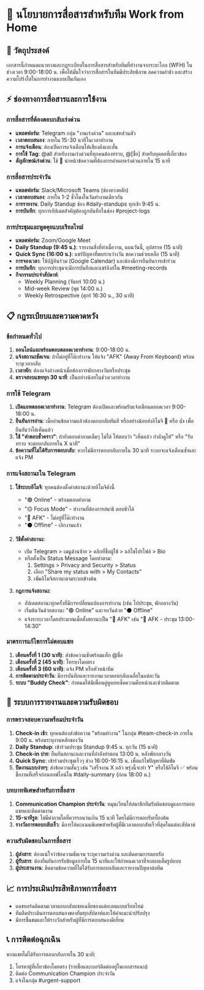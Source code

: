 # 📱 นโยบายการสื่อสารสำหรับทีม Work from Home

## 🎯 วัตถุประสงค์
เอกสารนี้กำหนดแนวทางและกฎระเบียบในการสื่อสารสำหรับทีมที่ทำงานจากระยะไกล (WFH) ในช่วงเวลา 9:00-18:00 น. เพื่อให้มั่นใจว่าการสื่อสารในทีมมีประสิทธิภาพ ลดความล่าช้า และสร้างความโปร่งใสในการทำงานแบบเป็นกันเอง

## ⚡ ช่องทางการสื่อสารและการใช้งาน

### การสื่อสารที่ต้องตอบกลับเร่งด่วน
- **แพลตฟอร์ม**: Telegram กลุ่ม "งานเร่งด่วน" และแชทส่วนตัว
- **เวลาตอบสนอง**: ภายใน 15-30 นาทีในเวลาทำงาน
- **การแจ้งเตือน**: ต้องเปิดการแจ้งเตือนให้เสียงดังและสั่น
- **การใช้ Tag**: @all สำหรับงานเร่งด่วนที่ทุกคนต้องทราบ, @[ชื่อ] สำหรับบุคคลที่เกี่ยวข้อง
- **สัญลักษณ์เร่งด่วน**: ใช้ 🔴 นำหน้าข้อความที่ต้องการคำตอบเร่งด่วนภายใน 15 นาที

### การสื่อสารประจำวัน
- **แพลตฟอร์ม**: Slack/Microsoft Teams (ช่องทางหลัก)
- **เวลาตอบสนอง**: ภายใน 1-2 ชั่วโมงในวันทำงานเดียวกัน
- **การรายงาน**: Daily Standup ช่อง #daily-standups ทุกเช้า 9:45 น.
- **การบันทึก**: ทุกการอัปเดตสำคัญต้องถูกบันทึกในช่อง #project-logs

### การประชุมและพูดคุยแบบเรียลไทม์
- **แพลตฟอร์ม**: Zoom/Google Meet
- **Daily Standup (9:45 น.)**: รายงานสิ่งที่ทำเมื่อวาน, แผนวันนี้, อุปสรรค (15 นาที)
- **Quick Sync (16:00 น.)**: แชร์ปัญหาที่พบระหว่างวัน ขอความช่วยเหลือ (15 นาที)
- **การจองเวลา**: ใช้ปฏิทินร่วม (Google Calendar) และต้องมีการยืนยันการเข้าร่วม
- **การบันทึก**: ทุกการประชุมจะมีการบันทึกและแชร์ลิงก์ใน #meeting-records
- **กิจกรรมประจำสัปดาห์**:
  - Weekly Planning (จันทร์ 10:00 น.)
  - Mid-week Review (พุธ 14:00 น.)
  - Weekly Retrospective (ศุกร์ 16:30 น., 30 นาที)

## 📋 กฎระเบียบและความคาดหวัง

### ข้อกำหนดทั่วไป
1. **ออนไลน์และพร้อมตอบตลอดเวลาทำงาน**: 9:00-18:00 น.
2. **แจ้งสถานะชัดเจน**: ถ้าไม่อยู่ที่โต๊ะทำงาน ให้แจ้ง "AFK" (Away From Keyboard) พร้อมระบุเวลากลับ
3. **เวลาพัก**: ต้องแจ้งล่วงหน้าเมื่อต้องการพักกลางวันหรือประชุม
4. **ตรวจสอบแชททุก 30 นาที**: เป็นอย่างน้อยในช่วงเวลาทำงาน

### การใช้ Telegram
1. **เปิดแอพตลอดเวลาทำงาน**: Telegram ต้องเปิดและพร้อมรับแจ้งเตือนตลอดเวลา 9:00-18:00 น.
2. **ยืนยันการอ่าน**: เมื่ออ่านข้อความแล้วต้องตอบกลับทันที หรืออย่างน้อยส่งอิโมจิ 👀 หรือ 👍 เพื่อยืนยันว่าได้เห็นแล้ว
3. **ใช้ "คำตอบชั่วคราว"**: ถ้ายังตอบคำถามเต็มๆ ไม่ได้ ให้ตอบว่า "เห็นแล้ว กำลังดูให้" หรือ "รับทราบ จะตอบกลับภายใน X นาที"
4. **ข้อความที่ไม่ได้รับการตอบกลับ**: หากไม่มีการตอบกลับภายใน 30 นาที ระบบจะแจ้งเตือนซ้ำและแจ้ง PM

### การแจ้งสถานะใน Telegram
1. **ใช้ระบบอิโมจิ**: ทุกคนต้องตั้งค่าสถานะด้วยอิโมจิดังนี้
   - "🟢 Online" - พร้อมตอบคำถาม
   - "🟡 Focus Mode" - ทำงานที่ต้องการสมาธิ ตอบช้าได้
   - "🔴 AFK" - ไม่อยู่ที่โต๊ะทำงาน
   - "⚫ Offline" - เลิกงานแล้ว

2. **วิธีตั้งค่าสถานะ**:
   - เปิด Telegram > เมนูด้านซ้าย > คลิกที่ชื่อผู้ใช้ > แก้ไขโปรไฟล์ > Bio
   - หรือตั้งเป็น Status Message โดยทำตาม:
     1. Settings > Privacy and Security > Status
     2. เลือก "Share my status with > My Contacts"
     3. เพิ่มอิโมจิสถานะตามระบบข้างต้น

3. **กฎการแจ้งสถานะ**:
   - อัปเดตสถานะทุกครั้งที่มีการเปลี่ยนแปลงการทำงาน (เช่น ไปประชุม, พักกลางวัน)
   - เริ่มต้นวันด้วยสถานะ "🟢 Online" และจบวันด้วย "⚫ Offline"
   - แจ้งระยะเวลาโดยประมาณเมื่อตั้งสถานะเป็น "🔴 AFK" เช่น "🔴 AFK - ประชุม 13:00-14:30"

### มาตรการแก้ไขการไม่ตอบแชท
1. **เตือนครั้งที่ 1 (30 นาที)**: ส่งข้อความซ้ำพร้อมแท็ก @ชื่อ 
2. **เตือนครั้งที่ 2 (45 นาที)**: โทรหาโดยตรง
3. **เตือนครั้งที่ 3 (60 นาที)**: แจ้ง PM หรือหัวหน้าทีม
4. **การติดตามประจำวัน**: มีการบันทึกและรายงานเวลาตอบกลับเฉลี่ยในแต่ละวัน
5. **ระบบ "Buddy Check"**: กำหนดให้มีเพื่อนคู่หูคอยเช็คความคืบหน้าและช่วยติดตาม

## 🔄 ระบบการรายงานและความรับผิดชอบ

### การตรวจสอบความพร้อมประจำวัน
1. **Check-in เช้า**: ทุกคนต้องส่งข้อความ "พร้อมทำงาน" ในกลุ่ม #team-check-in ภายใน 9:00 น. พร้อมระบุงานหลักของวัน
2. **Daily Standup**: เข้าร่วมประชุม Standup 9:45 น. ทุกวัน (15 นาที)
3. **Check-in บ่าย**: ยืนยันสถานะและงานที่กำลังทำตอน 13:00 น. หลังพักกลางวัน
4. **Quick Sync**: เข้าร่วมประชุมเร็วๆ ช่วง 16:00-16:15 น. เพื่อแก้ไขปัญหาที่ติดขัด
5. **ปิดงานแบบง่ายๆ**: ส่งข้อความสั้นๆ เช่น "เสร็จงาน X แล้ว พรุ่งนี้จะทำ Y" หรือใช้อิโมจิ ✅ พร้อมชื่องานที่เสร็จก่อนออฟไลน์ใน #daily-summary (ก่อน 18:00 น.)

### บทบาทพิเศษสำหรับการสื่อสาร
1. **Communication Champion ประจำวัน**: หมุนเวียนให้สมาชิกทีมรับผิดชอบดูแลการตอบแชทและติดตามงาน
2. **15-นาทีรูล**: ไม่มีคำถามใดที่ควรรอนานเกิน 15 นาที โดยไม่มีการตอบรับเบื้องต้น
3. **รางวัลการตอบกลับเร็ว**: มีการให้คะแนนพิเศษสำหรับผู้ที่มีเวลาตอบกลับเร็วที่สุดในแต่ละสัปดาห์

### ความรับผิดชอบในการสื่อสาร
1. **ผู้ส่งสาร**: ต้องแน่ใจว่าข้อความชัดเจน ระบุความเร่งด่วน และติดตามการตอบรับ
2. **ผู้รับสาร**: ต้องยืนยันการรับข้อมูลภายใน 15 นาทีและให้กำหนดเวลาที่จะตอบเต็มรูปแบบ
3. **ผู้ประสานงาน**: ติดตามข้อความที่ไม่ได้รับการตอบกลับและรายงานปัญหาต่อทีม

## 📈 การประเมินประสิทธิภาพการสื่อสาร
- แดชบอร์ดติดตามเวลาตอบกลับแชทเฉลี่ยของแต่ละคนแบบเรียลไทม์
- ทีมลีดประเมินการตอบสนองของทีมทุกสัปดาห์และให้คำแนะนำปรับปรุง
- มีการชื่นชมและให้รางวัลสำหรับผู้ที่มีการตอบสนองดีเยี่ยม


## 📞 การติดต่อฉุกเฉิน
หากแชทไม่ได้รับการตอบกลับภายใน 30 นาที:
1. โทรหาผู้ที่เกี่ยวข้องโดยตรง (รายชื่อและเบอร์ติดต่ออยู่ในเอกสารแนบ)
2. ติดต่อ Communication Champion ประจำวัน
3. แจ้งในกลุ่ม #urgent-support 